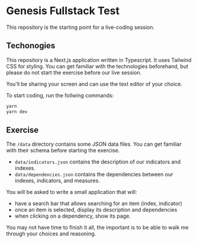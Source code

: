 # Genesis Fullstack Test

This repository is the starting point for a live-coding session.

## Techonogies

This repository is a Next.js application written in Typescript. It uses Tailwind CSS for styling.
You can get familiar with the technologies beforehand, but please do not start the exercise before our live session.

You'll be sharing your screen and can use the text editor of your choice.

To start coding, run the follwing commands:

```bash
yarn
yarn dev
```

## Exercise

The `/data` directory contains some JSON data files. You can get familiar with their schema before starting the exercise.

- `data/indicators.json` contains the description of our indicators and indexes.
- `data/dependencies.json` contains the dependencies between our indexes, indicators, and measures.

You will be asked to write a small application that will:

- have a search bar that allows searching for an item (index, indicator)
- once an item is selected, display its description and dependencies
- when clicking on a dependency, show its page.

You may not have time to finish it all, the important is to be able to walk me through your choices and reasoning.
